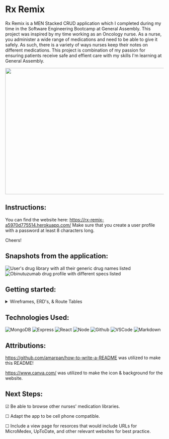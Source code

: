 # Rx Remix
Rx Remix is a MEN Stacked CRUD application which I completed during my time in the Software Engineering Bootcamp at General Assembly. 
This project was inspired by my time working as an Oncology nurse. As a nurse, you administer a wide range of medications
and need to be able to give it safely. As such, there is a variety of ways nurses keep their notes on different medications. 
This project is combination of my passion for ensuring patients receive safe and effient care with my skills I'm learning at General 
Assembly.

<div id="header" align="center">

  <img src="https://i.imgur.com/Wm8gVzX.png" width="800" height="400">

</div>

## Instructions: 
You can find the website here: https://rx-remix-a5970d775514.herokuapp.com/
Make sure that you create a user profile with a password at least 8 characters long. 

Cheers! 

## Snapshots from the application:

<img src="https://i.imgur.com/5NSRCTP.png" alt="User's drug library with all their generic drug names listed">


<img src="https://i.imgur.com/1wRyaVj.png" alt="Obinutuzumab drug profile with different specs listed">

## Getting started: 

<details> 
<summary> Wireframes, ERD's, & Route Tables </summary>
Below are the wireframes, ERD's, and route tables that were used to help plan this project. Along with the original nursing Google Document that contained all of my notes. 
<img src="https://i.imgur.com/IF2Ncg7.png" alt="Welcome screen of the app with options to log in or create account">
<img src="https://i.imgur.com/zdmpvHy.png" alt="Library view with names of drugs listed">
<img src="https://i.imgur.com/joLX6aF.png" alt="Drug profile with information listed">

<img src="https://i.imgur.com/YlYPIDa.jpeg" alt="ERD showing that the user profile with have one to many drugs with many to many indications.">

<img src="https://i.imgur.com/NEXsRgB.png" alt="route table for user profile">
<img src="https://i.imgur.com/Xt7ZX4z.png" alt="route table for drug schema">
<img src="https://i.imgur.com/5Qf8Pjl.png" alt="route table for indication schema">
</details>

## Technologies Used: 
  ![MongoDB](https://img.shields.io/badge/-MongoDB-05122A?style=flat&logo=mongodb)
  ![Express](https://img.shields.io/badge/-Express-05122A?style=flat&logo=express)
  ![React](https://img.shields.io/badge/-React-05122A?style=flat&logo=react)
  ![Node](https://img.shields.io/badge/-Node.js-05122A?style=flat&logo=node.js)
  ![Github](https://img.shields.io/badge/-GitHub-05122A?style=flat&logo=github)
  ![VSCode](https://img.shields.io/badge/-VS_Code-05122A?style=flat&logo=visualstudio)
  ![Markdown](https://img.shields.io/badge/-Markdown-05122A?style=flat&logo=markdown)

## Attributions: 
https://github.com/amarpan/how-to-write-a-README was utilized to make this README!

https://www.canva.com/ was utilized to make the icon & background for the website. 

## Next Steps:

&#9745; Be able to browse other nurses' medication libraries.

&#9744;  Adapt the app to be cell phone compatible.

&#9744;  Include a view page for resorces that would include URLs for MicroMedex, UpToDate, and other relevant websites for best practice.